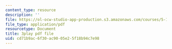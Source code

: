 ```yaml
---
content_type: resource
description: ''
file: https://ol-ocw-studio-app-production.s3.amazonaws.com/courses/5-112-principles-of-chemical-science-fall-2005/cd71b9ac6f30ac9005e25f18b94c7e98_mJAf9OYfLV8.pdf
file_type: application/pdf
resourcetype: Document
title: 3play pdf file
uid: cd71b9ac-6f30-ac90-05e2-5f18b94c7e98
---
```

